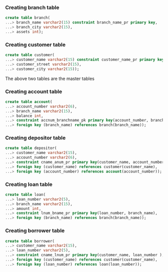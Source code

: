 ### Creating branch table
```sql
create table branch(
...> branch_name varchar2(15) constraint branch_name_pr primary key,
...> branch_city varchar2(15),
...> assets int);
```

### Creating customer table

```sql
create table customer(
...> customer_name varchar2(15) constraint customer_name_pr primary key,
...> customer_street varchar2(15),
...> customer_city varchar2(15));
```

 The above two tables are the master tables

### Creating account table

```sql
create table account(
...> account_number varchar2(6),
...> branch_name varchar2(15),
...> balance int,
...> constraint accnum_branchname_pk primary key(account_number, branch_name),
...> foreign key (branch_name) references branch(branch_name));
```

### Creating depositor table

```sql
create table depositor(
...> customer_name varchar2(15),
...> account_number varchar2(6),
...> constraint cname_anum_pr primary key(customer_name, account_number),
...> foreign key (customer_name) references customer(customer_name),
...> foreign key (account_number) references account(account_number));
```

### Creating loan table

```sql
create table loan(
...> loan_number varchar2(5),
...> branch_name varchar2(15),
...> amount int,
...> constraint lnum_bname_pr primary key(loan_number, branch_name),
...> foreign key (branch_name) references branch(branch_name));
```

### Creating borrower table

```sql
create table borrower(
...> customer_name varchar2(15),
...> loan_number varchar2(5),
...> constraint cname_lnum_pr primary key(customer_name, loan_number ),
...> foreign key (customer_name) references customer(customer_name),
...> foreign key (loan_number) references loan(loan_number));
```
